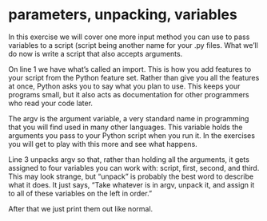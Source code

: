 # parameters, unpacking, variables

In this exercise we will cover one more input method you can use to pass variables to a script (script
being another name for your .py files. What we’ll do now is write a script that also accepts arguments.

On line 1 we have what’s called an import. This is how you add features to your script from the Python
feature set. Rather than give you all the features at once, Python asks you to say what you plan to use.
This keeps your programs small, but it also acts as documentation for other programmers who read your
code later.

The argv is the argument variable, a very standard name in programming that you will find used in
many other languages. This variable holds the arguments you pass to your Python script when you run
it. In the exercises you will get to play with this more and see what happens.

Line 3 unpacks argv so that, rather than holding all the arguments, it gets assigned to four variables you
can work with: script, first, second, and third. This may look strange, but “unpack” is probably
the best word to describe what it does. It just says, “Take whatever is in argv, unpack it, and assign it
to all of these variables on the left in order.”

After that we just print them out like normal.
